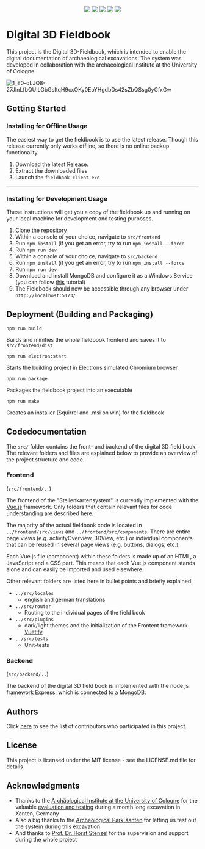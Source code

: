 <p align="center">
  <a href="https://github.com/TMink/Digitales-3D-Feldbuch/releases/latest" alt="Version">
      <img src="https://img.shields.io/github/package-json/v/TMink/Digitales-3D-Feldbuch?filename=src%2Ffrontend%2Fpackage.json" /></a>
  <a href="https://github.com/TMink/Digitales-3D-Feldbuch/graphs/contributors" alt="Contributors">
      <img src="https://img.shields.io/github/contributors/TMink/Digitales-3D-Feldbuch" /></a>
  <a alt="Downloads">
      <img src="https://img.shields.io/github/downloads/TMink/Digitales-3D-Feldbuch/total" /></a>
  <a alt="Closed Issues">
      <img src="https://img.shields.io/github/issues-closed/TMink/Digitales-3D-Feldbuch" /></a>
  <a alt="Licence">
      <img src="https://img.shields.io/github/license/TMink/Digitales-3D-Feldbuch"/></a>
</p>

        
# Digital 3D Fieldbook

This project is the Digital 3D-Fieldbook, which is intended to enable the digital documentation of archaeological excavations. The system was developed in collaboration with the archaeological institute at the University of Cologne.

![1_E0-qLJQ8-27JInLfbQUILGbGsItqH9cxOKy0EoYHgdbDs42sZbQSsg0yCfxGw](https://github.com/TMink/Digitales-3D-Feldbuch-Projekt-3-/assets/15029310/6c346cf9-7834-44d9-b4d0-6d29d6aa6307)



## Getting Started

### Installing for Offline Usage

The easiest way to get the fieldbook is to use the latest release. Though this release currently only works offline, so there is no online backup functionality.

1. Download the latest [Release](https://github.com/TMink/Digitales-3D-Feldbuch-Projekt-3-/releases).
2. Extract the downloaded files
3. Launch the `fieldbook-client.exe`

___

### Installing for Development Usage

These instructions will get you a copy of the fieldbook up and running on your local machine for development and testing purposes.

1. Clone the repository
2. Within a console of your choice, navigate to `src/frontend`
3. Run `npm install` (if you get an error, try to run `npm install --force`
4. Run `npm run dev`
5. Within a console of your choice, navigate to `src/backend`
6. Run `npm install` (if you get an error, try to run `npm install --force`
7. Run `npm run dev`
8. Download and install MongoDB and configure it as a Windows Service (you can follow [this](https://www.mongodb.com/docs/manual/tutorial/install-mongodb-on-windows/) tutorial)
9. The Fieldbook should now be accessible through any browser under `http://localhost:5173/`



## Deployment (Building and Packaging)
```
npm run build
```
Builds and minifies the whole fieldbook frontend and saves it to `src/frontend/dist`

```
npm run electron:start
```
Starts the building project in Electrons simulated Chromium browser

```
npm run package
```
Packages the fieldbook project into an executable

```
npm run make
```
Creates an installer (Squirrel and .msi on win) for the fieldbook

## Codedocumentation
The `src/` folder contains the front- and backend of the digital 3D field book. The relevant folders and files are explained below to provide an overview of the project structure and code.


### Frontend 
(`src/frontend/..`)

The frontend of the "Stellenkartensystem" is currently implemented with the [Vue.js](https://vuejs.org/) framework. Only folders that contain relevant files for code understanding are described here.

The majority of the actual fieldbook code is located in `../frontend/src/views` and `../frontend/src/components`. There are entire page views (e.g. activityOverview, 3DView, etc.) or individual components that can be reused in several page views (e.g. buttons, dialogs, etc.).

Each Vue.js file (component) within these folders is made up of an HTML, a JavaScript and a CSS part. This means that each Vue.js component stands alone and can easily be imported and used elsewhere.


Other relevant folders are listed here in bullet points and briefly explained.

  - `../src/locales`
    - english and german translations
  - `../src/router`
    - Routing to the individual pages of the field book
  - `../src/plugins`
    - dark/light themes and the initialization of the Frontent framework [Vuetify](https://vuetifyjs.com/en/)
  - `../src/tests`
     - Unit-tests

### Backend 
(`src/backend/..`)

The backend of the digital 3D field book is implemented with the node.js framework [Express](https://expressjs.com/), which is connected to a MongoDB.


## Authors

Click [here](https://github.com/TMink/Digitales-3D-Feldbuch-Projekt-3-/graphs/contributors) to see the list of contributors who participated in this project.

## License
This project is licensed under the MIT license - see the LICENSE.md file for details

## Acknowledgments

- Thanks to the [Archäological Institute at the University of Cologne](https://archaeologie.phil-fak.uni-koeln.de/) for the valuable [evaluation and testing](https://archaeologie.phil-fak.uni-koeln.de/forschung/aktuelle-forschungen/detail-fa/eine-erste-kampagne-der-deutsch-niederlaendischen-lehrgrabung-auf-insula-29-der-colonia-ulpia-traiana-cut-1#news3631) during a month long excavation in Xanten, Germany
- Also a big thanks to the [Archeological Park Xanten](https://apx.lvr.de/de/willkommen/willkommen_1.html) for letting us test out the system during this excavation
- And thanks to [Prof. Dr. Horst Stenzel](https://www.th-koeln.de/personen/horst.stenzel/) for the supervision and support during the whole project
